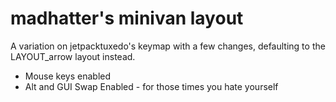 # madhatter's minivan layout

A variation on jetpacktuxedo's keymap with a few changes, defaulting to the LAYOUT_arrow layout instead.

* Mouse keys enabled
* Alt and GUI Swap Enabled - for those times you hate yourself
